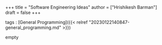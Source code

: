 +++
title = "Software Engineering Ideas"
author = ["Hrishikesh Barman"]
draft = false
+++

tags
: [General Programming]({{< relref "20230122140847-general_programming.md" >}})

empty
